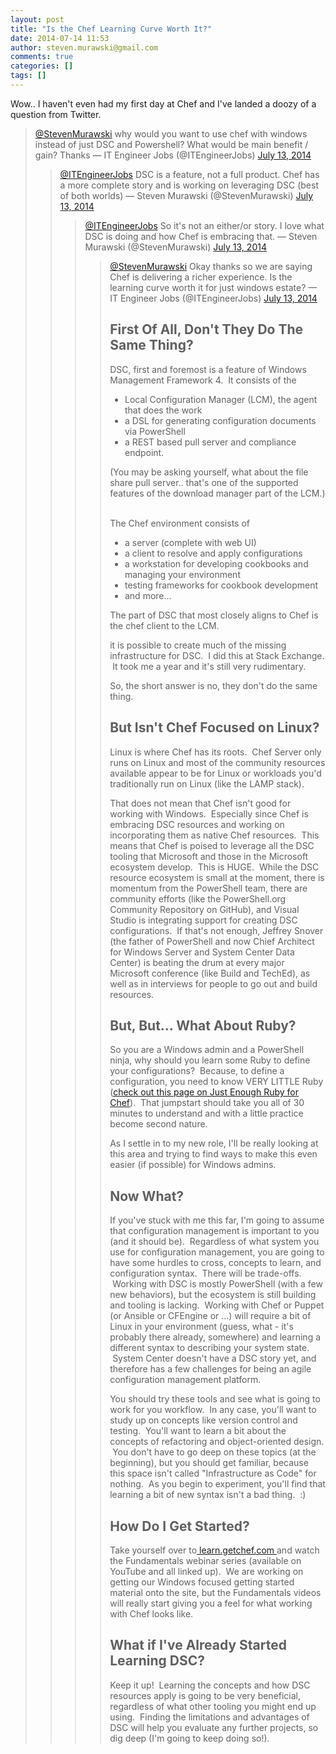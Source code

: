 ```yaml
---
layout: post
title: "Is the Chef Learning Curve Worth It?"
date: 2014-07-14 11:53
author: steven.murawski@gmail.com
comments: true
categories: []
tags: []
---
```

<p id="yui_3_17_2_1_1405271295877_15645">Wow.. I haven't even had my first day at Chef and I've landed a doozy of a question from Twitter.

 
   <blockquote class="twitter-tweet">

[@StevenMurawski](https://twitter.com/StevenMurawski) why would you want to use chef with windows instead of just DSC and Powershell? What would be main benefit / gain? Thanks
— IT Engineer Jobs (@ITEngineerJobs) [July 13, 2014](https://twitter.com/ITEngineerJobs/statuses/488286911598194688)


<script async="" src="//platform.twitter.com/widgets.js" charset="utf-8"></script>
 

 
   <blockquote class="twitter-tweet">

[@ITEngineerJobs](https://twitter.com/ITEngineerJobs) DSC is a feature, not a full product.  Chef has a more complete story and is working on leveraging DSC (best of both worlds)
— Steven Murawski (@StevenMurawski) [July 13, 2014](https://twitter.com/StevenMurawski/statuses/488298084657405953)


<script async="" src="//platform.twitter.com/widgets.js" charset="utf-8"></script>
 

 
   <blockquote class="twitter-tweet">

[@ITEngineerJobs](https://twitter.com/ITEngineerJobs) So it's not an either/or story.  I love what DSC is doing and how Chef is embracing that.
— Steven Murawski (@StevenMurawski) [July 13, 2014](https://twitter.com/StevenMurawski/statuses/488298334101065729)


<script async="" src="//platform.twitter.com/widgets.js" charset="utf-8"></script>
 

 
   <blockquote class="twitter-tweet">

[@StevenMurawski](https://twitter.com/StevenMurawski) Okay thanks so we are saying Chef is delivering a richer experience. Is the learning curve worth it for just windows estate?
— IT Engineer Jobs (@ITEngineerJobs) [July 13, 2014](https://twitter.com/ITEngineerJobs/statuses/488366735364747266)


<script async="" src="//platform.twitter.com/widgets.js" charset="utf-8"></script>
 


## First Of All, Don't They Do The Same Thing?



DSC, first and foremost is a feature of Windows Management Framework 4. &nbsp;It consists of the


*   Local Configuration Manager (LCM), the agent that does the work
*   a DSL for generating configuration documents via PowerShell
*   a REST based pull server and compliance endpoint.

(You may be asking yourself, what about the file share pull server.. that's one of the supported features of the download manager part of the LCM.) &nbsp;


The Chef environment consists of&nbsp;


*   a server (complete with web UI)
*   a client to resolve and apply configurations
*   a workstation for developing cookbooks and managing your environment
*   testing frameworks for cookbook development
*   and more...

The part of DSC that most closely aligns to Chef is the chef client to the LCM.&nbsp;


it is possible to create much of the missing infrastructure for DSC. &nbsp;I did this at Stack Exchange. &nbsp;It took me a year and it's still very rudimentary.


So, the short answer is no, they don't do the same thing.


## But Isn't Chef Focused on Linux?



Linux is where Chef has its roots. &nbsp;Chef Server only runs on Linux and most of the community resources available appear to be for Linux or workloads you'd traditionally run on Linux (like the LAMP stack).


That does not mean that Chef isn't good for working with Windows. &nbsp;Especially since Chef is embracing DSC resources and working on incorporating them as native Chef resources. &nbsp;This means that Chef is poised to leverage all the DSC tooling that Microsoft and those in the Microsoft ecosystem develop. &nbsp;This is HUGE. &nbsp;While the DSC resource ecosystem is small at the moment, there is momentum from the PowerShell team, there are community efforts (like the PowerShell.org Community Repository on GitHub), and Visual Studio is integrating support for creating DSC configurations. &nbsp;If that's not enough, Jeffrey Snover (the father of PowerShell and now Chief Architect for Windows Server and System Center Data Center) is beating the drum at every major Microsoft conference (like Build and TechEd), as well as in interviews for people to go out and build resources.


## But, But... What About Ruby?



So you are a Windows admin and a PowerShell ninja, why should you learn some Ruby to define your configurations? &nbsp;Because, to define a configuration, you need to know VERY LITTLE Ruby ([check out this page on Just Enough Ruby for Chef](http://docs.opscode.com/just_enough_ruby_for_chef.html)). &nbsp;That jumpstart should take you all of 30 minutes to understand and with a little practice become second nature. &nbsp;


As I settle in to my new role, I'll be really looking at this area and trying to find ways to make this even easier (if possible) for Windows admins.


## Now What?



If you've stuck with me this far, I'm going to assume that configuration management is important to you (and it should be). &nbsp;Regardless of what system you use for configuration management, you are going to have some hurdles to cross, concepts to learn, and configuration syntax. &nbsp;There will be trade-offs. &nbsp;Working with DSC is mostly PowerShell (with a few new behaviors), but the ecosystem is still building and tooling is lacking. &nbsp;Working with Chef or Puppet (or Ansible or CFEngine or ...) will require a bit of Linux in your environment (guess, what - it's probably there already, somewhere) and learning a different syntax to describing your system state. &nbsp;System Center doesn't have a DSC story yet, and therefore has a few challenges for being an agile configuration management platform.&nbsp;


You should try these tools and see what is going to work for you workflow. &nbsp;In any case, you'll want to study up on concepts like version control and testing. &nbsp;You'll want to learn a bit about the concepts of refactoring and object-oriented design. &nbsp;You don't have to go deep on these topics (at the beginning), but you should get familiar, because this space isn't called "Infrastructure as Code" for nothing. &nbsp;As you begin to experiment, you'll find that learning a bit of new syntax isn't a bad thing. &nbsp;:)


## How Do I Get Started?



Take yourself over to[ learn.getchef.com ](http://learn.getchef.com/additional-resources/)and watch the Fundamentals webinar series (available on YouTube and all linked up). &nbsp;We are working on getting our Windows focused getting started material onto the site, but the Fundamentals videos will really start giving you a feel for what working with Chef looks like.


## What if I've Already Started Learning DSC?

<p dir="ltr">Keep it up! &nbsp;Learning the concepts and how DSC resources apply is going to be very beneficial, regardless of what other tooling you might end up using. &nbsp;Finding the limitations and advantages of DSC will help you evaluate any further projects, so dig deep (I'm going to keep doing so!).

